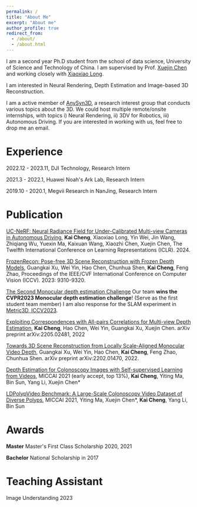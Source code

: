 ```yaml
---
permalink: /
title: "About Me"
excerpt: "About me"
author_profile: true
redirect_from: 
  - /about/
  - /about.html
---
```


I am a second year Ph.D student from the school of data science, University of Science and Technology of China. I am supervised by Prof. [Xuejin Chen](http://staff.ustc.edu.cn/~xjchen99/) and working closely with [Xiaoxiao Long](https://www.xxlong.site/).

I am interested in Neural Rendering, Depth Estimation and Image-based 3D Reconstruction.

I am a active member of [AnySyn3D](https://anysyn3d.github.io/), a research interest group that conducts various topics about the 3D. We could host multiple remote/onsite internships, with topics i) Neural Rendering, ii) 3DV for Robotics, iii) Autonomous Driving. If you are interested in working with us, feel free to drop me an email.

Experience
======
2022.12 - 2023.11, DJI Technology, Research Intern

2021.3 - 2022.1, Huawei Noah's Ark Lab, Research Intern

2019.10 - 2020.1, Megvii Research in NanJing, Research Intern

Publication
======
[UC-NeRF: Neural Radiance Field for Under-Calibrated Multi-view Cameras in Autonomous Driving](https://arxiv.org/abs/2311.16945), **Kai Cheng**, Xiaoxiao Long, Yin Wei, Jin Wang, Zhiqiang Wu, Yuexin Ma, Kaixuan Wang, Xiaozhi Chen, Xuejin Chen, The Twelfth International Conference on Learning Representations (ICLR). 2024.

[FrozenRecon: Pose-free 3D Scene Reconstruction with Frozen Depth Models](https://openaccess.thecvf.com/content/ICCV2023/supplemental/Xu_FrozenRecon_Pose-free_3D_ICCV_2023_supplemental.pdf), Guangkai Xu, Wei Yin, Hao Chen, Chunhua Shen, **Kai Cheng**, Feng Zhao, Proceedings of the IEEE/CVF International Conference on Computer Vision (ICCV). 2023: 9310-9320.

[The Second Monocular depth estimation Challenge](https://arxiv.org/abs/2304.07051)
Our team **wins the CVPR2023 Monocular depth estimation challenge**! (Serve as the first student team member) 
I am also response for the SLAM experiment in [Metric3D, ICCV2023](https://arxiv.org/abs/2307.10984).

[Exploiting Correspondences with All-pairs Correlations for Multi-view Depth Estimation](https://arxiv.org/abs/2205.02481), **Kai Cheng**, Hao Chen, Wei Yin, Guangkai Xu, Xuejin Chen. arXiv preprint arXiv:2205.02481, 2022

[Towards 3D Scene Reconstruction from Locally Scale-Aligned Monocular Video Depth](https://arxiv.org/abs/2202.01470v2), Guangkai Xu, Wei Yin, Hao Chen, **Kai Cheng**, Feng Zhao, Chunhua Shen. arXiv preprint arXiv:2202.01470, 2022.

[Depth Estimation for Colonoscopy Images with Self-supervised Learning from Videos](https://link.springer.com/chapter/10.1007/978-3-030-87231-1_12), MICCAI 2021 (early accept, top 13%),
**Kai Cheng**, Yiting Ma, Bin Sun, Yang Li, Xuejin Chen*

[LDPolypVideo Benchmark: A Large-Scale Colonoscopy Video Dataset of Diverse Polyps](https://link.springer.com/chapter/10.1007/978-3-030-87240-3_37), MICCAI 2021, 
Yiting Ma, Xuejin Chen*, **Kai Cheng**, Yang Li, Bin Sun

Awards
======
**Master**
Master's First Class Scholarship 2020, 2021


**Bachelor**
National Scholarship in 2017

Teaching Assistant
======
Image Understanding 2023

